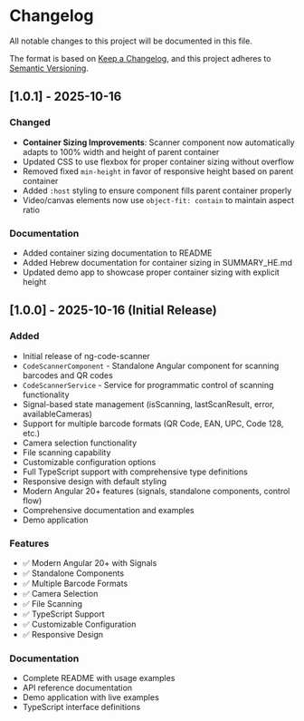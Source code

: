 # Changelog

All notable changes to this project will be documented in this file.

The format is based on [Keep a Changelog](https://keepachangelog.com/en/1.0.0/),
and this project adheres to [Semantic Versioning](https://semver.org/spec/v2.0.0.html).

## [1.0.1] - 2025-10-16

### Changed
- **Container Sizing Improvements**: Scanner component now automatically adapts to 100% width and height of parent container
- Updated CSS to use flexbox for proper container sizing without overflow
- Removed fixed `min-height` in favor of responsive height based on parent container
- Added `:host` styling to ensure component fills parent container properly
- Video/canvas elements now use `object-fit: contain` to maintain aspect ratio

### Documentation
- Added container sizing documentation to README
- Added Hebrew documentation for container sizing in SUMMARY_HE.md
- Updated demo app to showcase proper container sizing with explicit height

## [1.0.0] - 2025-10-16 (Initial Release)

### Added
- Initial release of ng-code-scanner
- `CodeScannerComponent` - Standalone Angular component for scanning barcodes and QR codes
- `CodeScannerService` - Service for programmatic control of scanning functionality
- Signal-based state management (isScanning, lastScanResult, error, availableCameras)
- Support for multiple barcode formats (QR Code, EAN, UPC, Code 128, etc.)
- Camera selection functionality
- File scanning capability
- Customizable configuration options
- Full TypeScript support with comprehensive type definitions
- Responsive design with default styling
- Modern Angular 20+ features (signals, standalone components, control flow)
- Comprehensive documentation and examples
- Demo application

### Features
- ✅ Modern Angular 20+ with Signals
- ✅ Standalone Components
- ✅ Multiple Barcode Formats
- ✅ Camera Selection
- ✅ File Scanning
- ✅ TypeScript Support
- ✅ Customizable Configuration
- ✅ Responsive Design

### Documentation
- Complete README with usage examples
- API reference documentation
- Demo application with live examples
- TypeScript interface definitions

```
